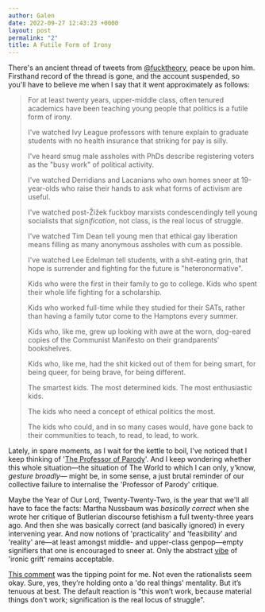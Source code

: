 ```yaml
---
author: Galen
date: 2022-09-27 12:43:23 +0000
layout: post
permalink: "2"
title: A Futile Form of Irony
---
```



There's an ancient thread of tweets from [@fucktheory](https://twitter.com/fucktheory), peace be upon him. Firsthand record of the thread is gone, and the account suspended, so you'll have to believe me when I say that it went approximately as follows:

> For at least twenty years, upper-middle class, often tenured academics have been teaching young people that politics is a futile form of irony.
>
> I've watched Ivy League professors with tenure explain to graduate students with no health insurance that striking for pay is silly.
>
> I've heard smug male assholes with PhDs describe registering voters as the "busy work" of political activity.
>
> I've watched Derridians and Lacanians who own homes sneer at 19-year-olds who raise their hands to ask what forms of activism are useful.
>
> I've watched post-Žižek fuckboy marxists condescendingly tell young socialists that *signification*, not class, is the real locus of struggle.
>
> I've watched Tim Dean tell young men that ethical gay liberation means filling as many anonymous assholes with cum as possible.
>
> I've watched Lee Edelman tell students, with a shit-eating grin, that hope is surrender and fighting for the future is "heteronormative".
>
> Kids who were the first in their family to go to college. Kids who spent their whole life fighting for a scholarship.
>
> Kids who worked full-time while they studied for their SATs, rather than having a family tutor come to the Hamptons every summer.
>
> Kids who, like me, grew up looking with awe at the worn, dog-eared copies of the Communist Manifesto on their grandparents' bookshelves.
>
> Kids who, like me, had the shit kicked out of them for being smart, for being queer, for being brave, for being different.
>
> The smartest kids. The most determined kids. The most enthusiastic kids.
>
> The kids who need a concept of ethical politics the most.
>
> The kids who could, and in so many cases would, have gone back to their communities to teach, to read, to lead, to work.

Lately, in spare moments, as I wait for the kettle to boil, I've noticed that I keep thinking of '[The Professor of Parody](https://newrepublic.com/article/150687/professor-parody)'. And I keep wondering whether this whole situation—the situation of The World to which I can only, y'know, *gesture broadly—* might be, in some sense, a just brutal
reminder of our collective failure to internalise the 'Professor of Parody' critique.

Maybe the Year of Our Lord, Twenty-Twenty-Two, is the year that we'll all have to face the facts: Martha Nussbaum was *basically correct* when she wrote her critique of Butlerian discourse fetishism a full twenty-three years ago. And then she was basically correct (and basically ignored) in every intervening year. And now notions of 'practicality' and 'feasibility' and 'reality' are—at least amongst middle- and upper-class genpop—empty signifiers that one is encouraged to sneer at. Only the abstract [vibe](https://twitter.com/SethRudy/status/1564772552131608576) of 'ironic grift' remains acceptable.

[This comment](https://thezvi.substack.com/p/announcing-balsa-research/comment/9300972) was the tipping point for me. Not even the rationalists seem okay. Sure, yes, they’re holding onto a 'do real things' mentality. But it’s tenuous at best. The default reaction is "this won’t work, because material things don't work; signification is the real locus of struggle".